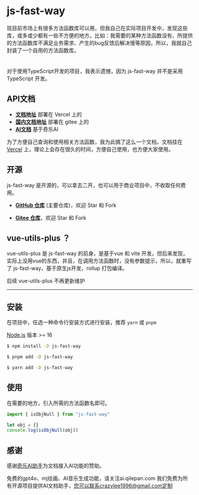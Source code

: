 # js-fast-way

现目前市场上有很多方法函数库可以用，但我自己在实际项目开发中，发现这些库，或多或少都有一些不方便的地方，比如：我需要的某种方法函数没有、所提供的方法函数库不满足业务需求、产生的bug反馈后解决慢等原因，所以，我就自己封装了一个自用的方法函数库。

<div class="tip custom-block" style="padding-top: 8px">

对于使用TypeScript开发的项目，我表示遗憾，因为 js-fast-way 并不是采用 TypeScript 开发。

</div>

## API文档

- **[文档地址](https://js-fast-way.vercel.app/)** 部署在 Vercel 上的
- **[国内文档地址](http://izaizaiaa.gitee.io/js-fast-way)** 部署在 gitee 上的
- **[AI文档](https://gpt.qilepan.com/chat/share?shareId=jjdgakkpwmy5uo8wxrneyv19)** 基于奇乐AI

为了方便自己查询和使用相关方法函数，我为此搞了这么一个文档，文档挂在 [Vercel](https://vercel.com/) 上，理论上会存在很久的时间，方便自己使用，也方便大家使用。

## 开源

js-fast-way 是开源的，可以拿去二开，也可以用于商业项目中，不收取任何费用。

- **[GitHub 仓库](https://github.com/iZaiZaiA/js-fast-way)** (主要仓库)，欢迎 Star 和 Fork

- **[Gitee 仓库](https://gitee.com/izaizaiaa/js-fast-way)**，欢迎 Star 和 Fork

## vue-utils-plus ？

vue-utils-plus 是 js-fast-way 的前身，是基于vue 和 vite 开发，但后来发现，实际上没用vue的东西，并且，在调用方法函数时，没有参数提示，所以，就重写了 js-fast-way，基于原生js开发，rollup 打包编译。

后续 vue-utils-plus 不再更新维护

---

## 安装

在项目中，任选一种命令行安装方式进行安装，推荐 `yarn` 或 `pnpm`

[Node.js](https://nodejs.org/)  版本 >= 16


```sh [npm]
$ npm install -D js-fast-way
```

```sh [pnpm]
$ pnpm add -D js-fast-way
```

```sh [yarn]
$ yarn add -D js-fast-way
```

## 使用

在需要的地方，引入所需的方法函数名即可。

```javascript
import { isObjNull } from "js-fast-way"

let obj = {}
console.log(isObjNull(obj))
```

## 感谢

感谢[奇乐AI助手](https://ai.qilepan.com/auth?type=register&invite=NjM4)为文档接入AI功能的赞助。

免费的gpt4o、mj绘画、AI音乐生成功能，请关注ai.qilepan.com
我们免费为所有开源项目提供AI文档助手，您可以联系crazylee1996@gmail.com定制
